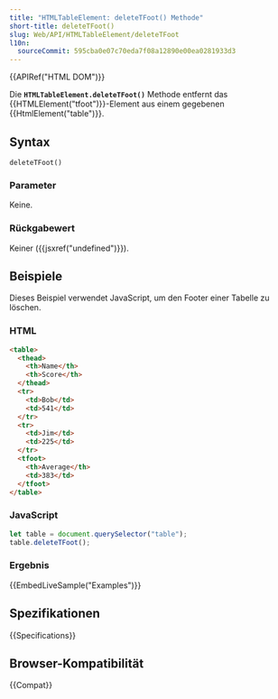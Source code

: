 ```yaml
---
title: "HTMLTableElement: deleteTFoot() Methode"
short-title: deleteTFoot()
slug: Web/API/HTMLTableElement/deleteTFoot
l10n:
  sourceCommit: 595cba0e07c70eda7f08a12890e00ea0281933d3
---
```


{{APIRef("HTML DOM")}}

Die **`HTMLTableElement.deleteTFoot()`** Methode entfernt das
{{HTMLElement("tfoot")}}-Element aus einem gegebenen {{HtmlElement("table")}}.

## Syntax

```js-nolint
deleteTFoot()
```

### Parameter

Keine.

### Rückgabewert

Keiner ({{jsxref("undefined")}}).

## Beispiele

Dieses Beispiel verwendet JavaScript, um den Footer einer Tabelle zu löschen.

### HTML

```html
<table>
  <thead>
    <th>Name</th>
    <th>Score</th>
  </thead>
  <tr>
    <td>Bob</td>
    <td>541</td>
  </tr>
  <tr>
    <td>Jim</td>
    <td>225</td>
  </tr>
  <tfoot>
    <th>Average</th>
    <td>383</td>
  </tfoot>
</table>
```

### JavaScript

```js
let table = document.querySelector("table");
table.deleteTFoot();
```

### Ergebnis

{{EmbedLiveSample("Examples")}}

## Spezifikationen

{{Specifications}}

## Browser-Kompatibilität

{{Compat}}
